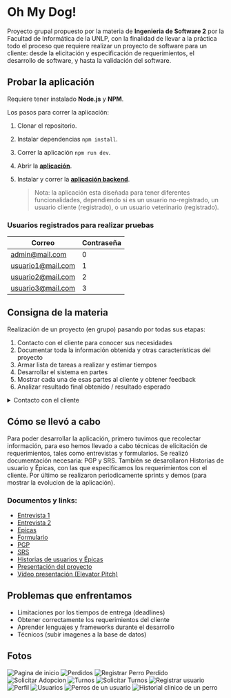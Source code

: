 # Oh My Dog!

Proyecto grupal propuesto por la materia de **Ingenieria de Software 2** por la Facultad de Informática de la UNLP, con la finalidad de llevar a la práctica todo el proceso que requiere realizar un proyecto de software para un cliente: desde la elicitación y especificación de requerimientos, el desarrollo de software, y hasta la validación del software.

## Probar la aplicación

Requiere tener instalado **Node.js** y **NPM**.

Los pasos para correr la aplicación:

1. Clonar el repositorio.
2. Instalar dependencias `npm install`.
3. Correr la aplicación `npm run dev`.
4. Abrir la [**aplicación**](http://localhost:5173/).
5. Instalar y correr la [**aplicación backend**](https://github.com/nachoeg/ohmydog-backend).

   > Nota: la aplicación esta diseñada para tener diferentes funcionalidades, dependiendo si es un usuario no-registrado, un usuario cliente (registrado), o un usuario veterinario (registrado).

### Usuarios registrados para realizar pruebas

| Correo            | Contraseña |
| ----------------- | ---------- |
| admin@mail.com    | 0          |
| usuario1@mail.com | 1          |
| usuario2@mail.com | 2          |
| usuario3@mail.com | 3          |

## Consigna de la materia

Realización de un proyecto (en grupo) pasando por todas sus etapas:

1. Contacto con el cliente para conocer sus necesidades
2. Documentar toda la información obtenida y otras características del proyecto
3. Armar lista de tareas a realizar y estimar tiempos
4. Desarrollar el sistema en partes
5. Mostrar cada una de esas partes al cliente y obtener feedback
6. Analizar resultado final obtenido / resultado esperado

<details>
  <summary> Contacto con el cliente </summary>
  
  Un día van a la facultad y encuentran el siguiente anuncio en cartelera:

> El año pasado, junto con mi colega Lucía, abrimos una veterinaria exclusiva para perros. Nos ha ido muy bien y, aparte de dar el servicio de veterinaria clásico, tenemos ganas de expandir nuestro negocio y sumar otros servicios que ayuden a vincular a las personas con perritos: adopción, pérdida y búsqueda de perros, contacto con cuidadores y paseadores, entre otros.
> Nos gustaría tener todo unificado en una misma aplicación para que, tanto nuestros clientes como personas que no lo son, tengan la posibilidad de usar nuestros servicios de una forma rápida y sencilla. ¿Alguien me puede ayudar a llevar a cabo esta idea? De ser así, me pueden contactar a ofertasproyecto@gmail.com.
> Gracias!
> Pedro

El grupo interesado deberá enviar un mail al correo electrónico
especificado para ponerse en contacto con el cliente!

</details>

## Cómo se llevó a cabo

Para poder desarrollar la aplicación, primero tuvimos que recolectar información, para eso hemos llevado a cabo técnicas de elicitación de requerimientos, tales como entrevistas y formularios. Se realizó documentación necesaria: PGP y SRS. También se desarollaron Historias de usuario y Épicas, con las que especifícamos los requerimientos con el cliente. Por último se realizaron periodicamente sprints y demos (para mostrar la evolucion de la aplicación).

### Documentos y links:

- [Entrevista 1](https://github.com/nachoeg/ohmydog-frontend/blob/main/documentos/Entrevista%201.pdf)
- [Entrevista 2](https://github.com/nachoeg/ohmydog-frontend/blob/main/documentos/Entrevista%202.pdf)
- [Epicas](https://github.com/nachoeg/ohmydog-frontend/blob/main/documentos/Epicas.pdf)
- [Formulario](https://github.com/nachoeg/ohmydog-frontend/blob/main/documentos/Formulario.pdf)
- [PGP](https://github.com/nachoeg/ohmydog-frontend/blob/main/documentos/PGP.pdf)
- [SRS](https://github.com/nachoeg/ohmydog-frontend/blob/main/documentos/SRS.pdf)
- [Historias de usuarios y Épicas](https://docs.google.com/spreadsheets/d/1MgKM998vGrZ_yDUb7xU_Y097s3BRoNG01ysYdMDWCj0/edit?usp=sharing)
- [Presentación del proyecto](https://docs.google.com/presentation/d/1lYKr4kY5BDAVSMm8j2br_BdNCMftV7wBZwPqXtQHlu0/edit?usp=sharing)
- [Vídeo presentación (Elevator Pitch)](https://youtu.be/rAVoElv1nP8)

## Problemas que enfrentamos

- Limitaciones por los tiempos de entrega (deadlines)
- Obtener correctamente los requerimientos del cliente
- Aprender lenguajes y frameworks durante el desarrollo
- Técnicos (subir imagenes a la base de datos)

## Fotos

![Pagina de inicio](https://github.com/nachoeg/ohmydog-frontend/blob/main/screenshots/inicio.webp)
![Perdidos](https://github.com/nachoeg/ohmydog-frontend/blob/main/screenshots/perdidos.webp)
![Registrar Perro Perdido](https://github.com/nachoeg/ohmydog-frontend/blob/main/screenshots/registrar-perro-perdido.webp)
![Solicitar Adopcion](https://github.com/nachoeg/ohmydog-frontend/blob/main/screenshots/solicitar-adopcion.webp)
![Turnos](https://github.com/nachoeg/ohmydog-frontend/blob/main/screenshots/ver-turnos.webp)
![Solicitar Turnos](https://github.com/nachoeg/ohmydog-frontend/blob/main/screenshots/solicitar-turno.webp)
![Registrar usuario](https://github.com/nachoeg/ohmydog-frontend/blob/main/screenshots/registrar%20usuario.webp)
![Perfil](https://github.com/nachoeg/ohmydog-frontend/blob/main/screenshots/perfil.webp)
![Usuarios](https://github.com/nachoeg/ohmydog-frontend/blob/main/screenshots/usuarios.webp)
![Perros de un usuario](https://github.com/nachoeg/ohmydog-frontend/blob/main/screenshots/perros.webp)
![Historial clinico de un perro](https://github.com/nachoeg/ohmydog-frontend/blob/main/screenshots/historial-clinico.webp)
